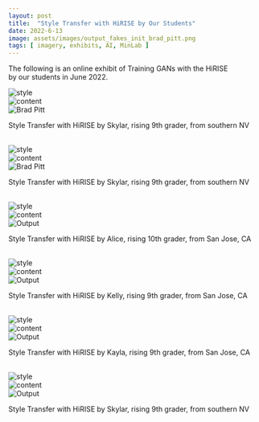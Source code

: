 ```yaml
---
layout: post
title:  "Style Transfer with HiRISE by Our Students"
date: 2022-6-13
image: assets/images/output_fakes_init_brad_pitt.png
tags: [ imagery, exhibits, AI, MinLab ]
---
```


The following is an online exhibit of Training GANs with the HiRISE  
by our students in June 2022.
<br>
<div class="row">
    <div class="col-md-4">
        <div><img src="/assets/images/fakes_init.png" class="img-fluid" alt="style" /></div>
    </div>
    <div class="col-md-4">
        <div><img src="/assets/images/brad_pitt.jpg" class="img-fluid" alt="content"></div>
    </div>
    <div class="col-md-4">
        <div><img src="/assets/images/output_fakes_init_brad_pitt.png" class="img-fluid" alt="Brad Pitt" /></div>
        <p>Style Transfer with HiRISE by Skylar, rising 9th grader, from southern NV</p>
        <br>
    </div>
    <div class="col-md-4">
        <div><img src="/assets/images/collage.jpg" class="img-fluid" alt="style" /></div>
    </div>
    <div class="col-md-4">
        <div><img src="/assets/images/brad_pitt.jpg" class="img-fluid" alt="content" /></div>
    </div>
    <div class="col-md-4">
        <div><img src="/assets/images/output_collage_brad_pitt.jpg" class="img-fluid" alt="Brad Pitt" /></div>
        <p>Style Transfer with HiRISE by Skylar, rising 9th grader, from southern NV</p>
        <br>
    </div>
    <div class="col-md-4">
        <div><img src="/assets/images/style_a.png" class="img-fluid" alt="style" /></div>
    </div>
    <div class="col-md-4">
        <div><img src="/assets/images/content_a.png" class="img-fluid" alt="content" /></div>
    </div>
    <div class="col-md-4">
        <div><img src="/assets/images/output_a.png" class="img-fluid" alt="Output" /></div>
        <p>Style Transfer with HiRISE by Alice, rising 10th grader, from San Jose, CA</p>
        <br>
    </div>
    <div class="col-md-4">
        <div><img src="/assets/images/kelly_style1.png" class="img-fluid" alt="style" /></div>
    </div>
    <div class="col-md-4">
        <div><img src="/assets/images/kelly_content1.png" class="img-fluid" alt="content" /></div>
    </div>
    <div class="col-md-4">
        <div><img src="/assets/images/kelly_output1.png" class="img-fluid" alt="Output" /></div>
        <p>Style Transfer with HiRISE by Kelly, rising 9th grader, from San Jose, CA</p>
        <br>
    </div>
    <div class="col-md-4">
        <div><img src="/assets/images/kayla_style1.png" class="img-fluid" alt="style" /></div>
    </div>
    <div class="col-md-4">
        <div><img src="/assets/images/kayla_content1.png" class="img-fluid" alt="content" /></div>
    </div>
    <div class="col-md-4">
        <div><img src="/assets/images/kayla_output1.png" class="img-fluid" alt="Output" /></div>
        <p>Style Transfer with HiRISE by Kayla, rising 9th grader, from San Jose, CA</p>
        <br>
    </div>
    <div class="col-md-4">
        <div><img src="/assets/images/skylar_style3.png" class="img-fluid" alt="style" /></div>
    </div>
    <div class="col-md-4">
        <div><img src="/assets/images/skylar_content3.jpg" class="img-fluid" alt="content" /></div>
    </div>
    <div class="col-md-4">
        <div><img src="/assets/images/skylar_output3.png" class="img-fluid" alt="Output" /></div>
        <p>Style Transfer with HiRISE by Skylar, rising 9th grader, from southern NV</p>
        <br>
    </div>
</div>
  
    

